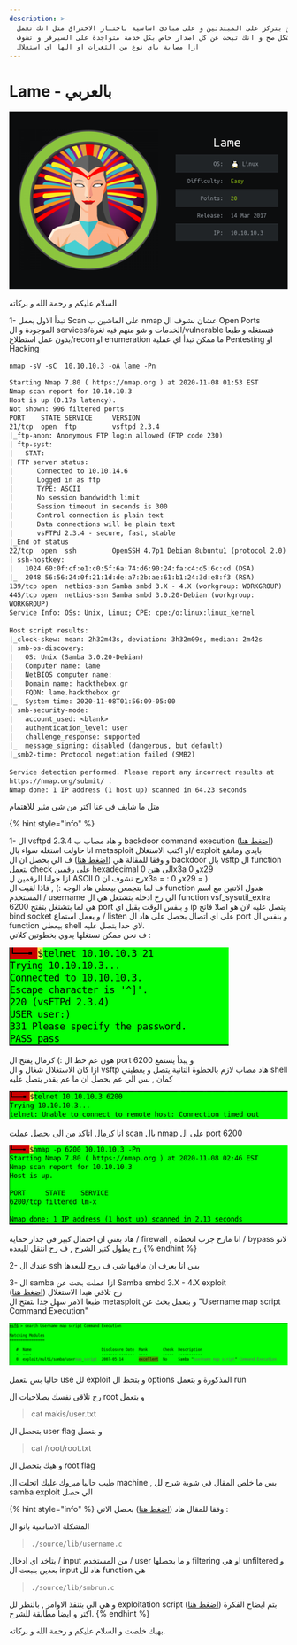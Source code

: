 ```yaml
---
description: >-
  الماشين بتركز على المبتدئين و على مبادئ اساسية باختبار الاختراق متل انك تعمل
  سكان بشكل صح و انك تبحث عن كل اصدار حاص بكل خدمة متواجدة على السيرفر و تشوف
  ازا مصابة باي نوع من الثغرات او الها اي استغلال
---
```


# Lame - بالعربي

![](../.gitbook/assets/image%20%2847%29.png)

  
السلام عليكم و رحمة الله و بركاته  
  
1- تبدأ الاول بعمل Scan على الماشين ب nmap عشان نشوف ال Open Ports الموجودة و ال services/الخدمات و شو منهم فيه ثغرة/vulnerable فتستغله و طبعا بدون عمل استطلاع/recon او enumeration ما ممكن تبدأ اي عملية Pentesting او Hacking  
  


```text
nmap -sV -sC  10.10.10.3 -oA lame -Pn
```

```text
Starting Nmap 7.80 ( https://nmap.org ) at 2020-11-08 01:53 EST
Nmap scan report for 10.10.10.3
Host is up (0.17s latency).
Not shown: 996 filtered ports
PORT    STATE SERVICE     VERSION
21/tcp  open  ftp         vsftpd 2.3.4
|_ftp-anon: Anonymous FTP login allowed (FTP code 230)
| ftp-syst: 
|   STAT: 
| FTP server status:
|      Connected to 10.10.14.6
|      Logged in as ftp
|      TYPE: ASCII
|      No session bandwidth limit
|      Session timeout in seconds is 300
|      Control connection is plain text
|      Data connections will be plain text
|      vsFTPd 2.3.4 - secure, fast, stable
|_End of status
22/tcp  open  ssh         OpenSSH 4.7p1 Debian 8ubuntu1 (protocol 2.0)
| ssh-hostkey: 
|   1024 60:0f:cf:e1:c0:5f:6a:74:d6:90:24:fa:c4:d5:6c:cd (DSA)
|_  2048 56:56:24:0f:21:1d:de:a7:2b:ae:61:b1:24:3d:e8:f3 (RSA)
139/tcp open  netbios-ssn Samba smbd 3.X - 4.X (workgroup: WORKGROUP)
445/tcp open  netbios-ssn Samba smbd 3.0.20-Debian (workgroup: WORKGROUP)
Service Info: OSs: Unix, Linux; CPE: cpe:/o:linux:linux_kernel

Host script results:
|_clock-skew: mean: 2h32m43s, deviation: 3h32m09s, median: 2m42s
| smb-os-discovery: 
|   OS: Unix (Samba 3.0.20-Debian)
|   Computer name: lame
|   NetBIOS computer name: 
|   Domain name: hackthebox.gr
|   FQDN: lame.hackthebox.gr
|_  System time: 2020-11-08T01:56:09-05:00
| smb-security-mode: 
|   account_used: <blank>
|   authentication_level: user
|   challenge_response: supported
|_  message_signing: disabled (dangerous, but default)
|_smb2-time: Protocol negotiation failed (SMB2)

Service detection performed. Please report any incorrect results at https://nmap.org/submit/ .
Nmap done: 1 IP address (1 host up) scanned in 64.23 seconds

```

متل ما  شايف في عنا اكتر من شي مثير للاهتمام  


{% hint style="info" %}
  
1-   ال  vsftpd 2.3.4 و هاد مصاب ب backdoor command execution \([اضغط هنا](https://www.rapid7.com/db/modules/exploit/unix/ftp/vsftpd_234_backdoor)\)  
انا حاولت استغله سواء بال metasploit او اكتب الاستغلال/ exploit بايدي ومانفع  
و وفقا للمقالة هي \([اضغط هنا](https://www.hackingtutorials.org/metasploit-tutorials/exploiting-vsftpd-metasploitable/)\) ف الي بحصل ان ال backdoor بال vsftp ال function بتعمل check على رقمين hexadecimal الي هنن 0x3a و  0x29  
ازا حولنا الرقمين ل ASCII رح نشوف ان 0x3a = : و 0x29 = \)  
ف لما بتجمعن بيعطي هاد الوجه :\) , فاذا لقيت ال function هدول الاتنين مع اسم المستخدم / username الي رح ادخله بتشتغل هي ال function vsf\_sysutil\_extra  
هي لما بتشتغل بتفتح 6200 port و بنفس الوقت بقبل اي ip يتصل عليه لان هو اصلا فاتح bind socket و بعمل استماع / listen على اي اتصال بحصل على  هاد ال port و بنفس ال function بيعطي shell لاي حدا بتصل عليه.  
ف نحن ممكن نستغلها يدوي بخطوتين كلاتي :   
  


![](../.gitbook/assets/image%20%2832%29.png)

هون عم حط ال :\) كرمال يفتح ال port 6200 و يبدأ يستمع   
ازا كان الاستغلال شغال و ال vsftp هاد مصاب لازم بالخطوة التانية يتصل و يعطيني shell كمان , بس الي عم يحصل ان ما عم يقدر يتصل عليه  


![](../.gitbook/assets/image%20%2828%29.png)

انا كرمال اتاكد من الي بحصل عملت scan بال nmap على ال port 6200   


![](../.gitbook/assets/image%20%2825%29.png)

هاد بعني ان احتمال كبير في جدار حماية / firewall , انا مارح جرب اتخطاه / bypass لانو رح يطول كتير الشرح , ف رح انتقل للبعده
{% endhint %}

2- عندك ال ssh بس انا بعرف ان مافيها شي ف روح للبعدها

3- ال samba ازا عملت بحث عن Samba smbd 3.X - 4.X exploit  
رح تلاقي هيدا الاستغلال \([اضغط هنا](https://www.exploit-db.com/exploits/16320)\)  
طبعا الامر سهل جدا بتفتح ال metasploit و بتعمل بحث عن "Username map script Command Execution"   


![](../.gitbook/assets/image%20%2817%29.png)

حاليا بس بتعمل use لل exploit و بتحط ال options المذكورة و بتعمل run   
  
رح تلاقي نفسك بصلاحيات ال root و بتعمل  


> cat makis/user.txt

بتحصل ال user flag و بتعمل

> cat /root/root.txt

و هيك بتحصل ال root flag 

طيب حاليا مبروك عليك اتحلت ال machine , بس ما خلص المقال في شوية شرح لل samba exploit الي حصل



{% hint style="info" %}
وفقا للمقال هاد \([اضغط هنا](https://amriunix.com/post/cve-2007-2447-samba-usermap-script/)\) بحصل الاتي :   
  
المشكلة الاساسية بانو ال 

> `./source/lib/username.c`

بتاخد اي ادخال / input من المستخدم / user و ما بحصلها filtering  او هي unfiltered و بعدين بنبعت ال input هاد لل function هي 

> `./source/lib/smbrun.c`

و هي الي بتنفذ الاوامر , بالنظر لل exploitation script \([اضغط هنا](https://raw.githubusercontent.com/amriunix/CVE-2007-2447/master/usermap_script.py)\) بتم ايضاح الفكرة اكتر و ايضا مطابقة للشرح.
{% endhint %}

بهيك خلصت و السلام عليكم و رحمة الله و بركاته.

